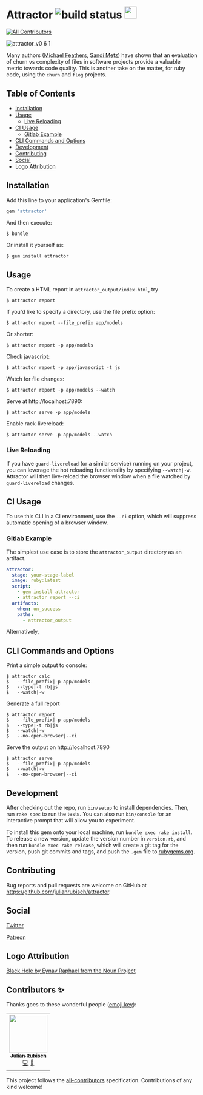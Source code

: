 # Attractor ![build status](https://travis-ci.org/julianrubisch/attractor.svg?branch=master) <img src="https://user-images.githubusercontent.com/4352208/65411858-3dc84200-ddee-11e9-99b6-c9cdbeb533c5.png" width="32">
<!-- ALL-CONTRIBUTORS-BADGE:START - Do not remove or modify this section -->
[![All Contributors](https://img.shields.io/badge/all_contributors-1-orange.svg?style=flat-square)](#contributors-)
<!-- ALL-CONTRIBUTORS-BADGE:END -->

![attractor_v0 6 1](https://user-images.githubusercontent.com/4352208/67033292-b41e4280-f115-11e9-8c91-81b3bea4451c.gif)

Many authors ([Michael Feathers](https://www.agileconnection.com/article/getting-empirical-about-refactoring), [Sandi Metz](https://www.sandimetz.com/blog/2017/9/13/breaking-up-the-behemoth)) have shown that an evaluation of churn vs complexity of files in software projects provide a valuable metric towards code quality. This is another take on the matter, for ruby code, using the `churn` and `flog` projects.

## Table of Contents

  * [Installation](#installation)
  * [Usage](#usage)
    + [Live Reloading](#live-reloading)
  * [CI Usage](#ci-usage)
    + [Gitlab Example](#gitlab-example)
  * [CLI Commands and Options](#cli-commands-and-options)
  * [Development](#development)
  * [Contributing](#contributing)
  * [Social](#social)
  * [Logo Attribution](#logo-attribution)

## Installation

Add this line to your application's Gemfile:

```ruby
gem 'attractor'
```

And then execute:

    $ bundle

Or install it yourself as:

    $ gem install attractor

## Usage

To create a HTML report in `attractor_output/index.html`, try
    
    $ attractor report

If you'd like to specify a directory, use the file prefix option:

    $ attractor report --file_prefix app/models

Or shorter:

    $ attractor report -p app/models

Check javascript:

    $ attractor report -p app/javascript -t js

Watch for file changes:

    $ attractor report -p app/models --watch

Serve at http://localhost:7890:

    $ attractor serve -p app/models

Enable rack-livereload:

    $ attractor serve -p app/models --watch

### Live Reloading

If you have `guard-livereload` (or a similar service) running on your project, you can leverage the hot reloading functionality by specifying `--watch|-w`. Attractor will then live-reload the browser window when a file watched by `guard-livereload` changes.

## CI Usage

To use this CLI in a CI environment, use the `--ci` option, which will suppress automatic opening of a browser window.

### Gitlab Example

The simplest use case is to store the `attractor_output` directory as an artifact.

```yml
attractor:
  stage: your-stage-label
  image: ruby:latest
  script:
    - gem install attractor
    - attractor report --ci
  artifacts:
    when: on_success
    paths:
      - attractor_output
```

Alternatively, 

## CLI Commands and Options

Print a simple output to console:

    $ attractor calc
    $   --file_prefix|-p app/models
    $   --type|-t rb|js
    $   --watch|-w

Generate a full report

    $ attractor report 
    $   --file_prefix|-p app/models
    $   --type|-t rb|js
    $   --watch|-w
    $   --no-open-browser|--ci

Serve the output on http://localhost:7890

    $ attractor serve
    $   --file_prefix|-p app/models
    $   --watch|-w
    $   --no-open-browser|--ci

## Development

After checking out the repo, run `bin/setup` to install dependencies. Then, run `rake spec` to run the tests. You can also run `bin/console` for an interactive prompt that will allow you to experiment.

To install this gem onto your local machine, run `bundle exec rake install`. To release a new version, update the version number in `version.rb`, and then run `bundle exec rake release`, which will create a git tag for the version, push git commits and tags, and push the `.gem` file to [rubygems.org](https://rubygems.org).

## Contributing

Bug reports and pull requests are welcome on GitHub at https://github.com/julianrubisch/attractor.

## Social

[Twitter](https://twitter.com/AttractorGem)

[Patreon](https://www.patreon.com/user?u=24747270)

## Logo Attribution
[Black Hole by Eynav Raphael from the Noun Project](https://thenounproject.com/term/black-hole/1043893)

## Contributors ✨

Thanks goes to these wonderful people ([emoji key](https://allcontributors.org/docs/en/emoji-key)):

<!-- ALL-CONTRIBUTORS-LIST:START - Do not remove or modify this section -->
<!-- prettier-ignore-start -->
<!-- markdownlint-disable -->
<table>
  <tr>
    <td align="center"><a href="http://www.julianrubisch.at"><img src="https://avatars0.githubusercontent.com/u/4352208?v=4" width="100px;" alt=""/><br /><sub><b>Julian Rubisch</b></sub></a><br /><a href="https://github.com/julianrubisch/attractor/commits?author=julianrubisch" title="Code">💻</a> <a href="https://github.com/julianrubisch/attractor/commits?author=julianrubisch" title="Documentation">📖</a></td>
  </tr>
</table>

<!-- markdownlint-enable -->
<!-- prettier-ignore-end -->
<!-- ALL-CONTRIBUTORS-LIST:END -->

This project follows the [all-contributors](https://github.com/all-contributors/all-contributors) specification. Contributions of any kind welcome!